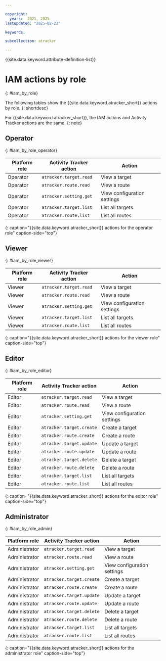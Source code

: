 ```yaml
---

copyright:
  years:  2021, 2025
lastupdated: "2025-02-22"

keywords:

subcollection: atracker

---
```


{{site.data.keyword.attribute-definition-list}}


# IAM actions by role
{: #iam_by_role}

The following tables show the {{site.data.keyword.atracker_short}} actions by role.
{: shortdesc}

For {{site.data.keyword.atracker_short}}, the IAM actions and Activity Tracker actions are the same.
{: note}


## Operator
{: #iam_by_role_operator}


| Platform role | Activity Tracker action | Action |
|---------------|-------------------------|-------------|
| Operator      | `atracker.target.read`  | View a target |
| Operator      | `atracker.route.read`   | View a route |
| Operator      | `atracker.setting.get`  | View configuration settings  |
| Operator      | `atracker.target.list`  | List all targets |
| Operator      | `atracker.route.list`   | List all routes |
{: caption="{{site.data.keyword.atracker_short}} actions for the operator role" caption-side="top"}

## Viewer
{: #iam_by_role_viewer}

| Platform role | Activity Tracker action | Action |
|---------------|-------------------------|-------------|
| Viewer | `atracker.target.read` | View a target |
| Viewer | `atracker.route.read` | View a route |
| Viewer | `atracker.setting.get` | View configuration settings |
| Viewer | `atracker.target.list` | List all targets |
| Viewer | `atracker.route.list` | List all routes |
{: caption="{{site.data.keyword.atracker_short}} actions for the viewer role" caption-side="top"}

## Editor
{: #iam_by_role_editor}

| Platform role | Activity Tracker action | Action |
|---------------|-------------------------|-------------|
| Editor | `atracker.target.read` | View a target |
| Editor | `atracker.route.read` | View a route |
| Editor | `atracker.setting.get` | View configuration settings  |
| Editor | `atracker.target.create` | Create a target |
| Editor | `atracker.route.create` | Create a route |
| Editor | `atracker.target.update` | Update a target |
| Editor | `atracker.route.update` | Update a route |
| Editor | `atracker.target.delete` | Delete a target |
| Editor | `atracker.route.delete` | Delete a route |
| Editor | `atracker.target.list` | List all targets |
| Editor | `atracker.route.list` | List all routes |
{: caption="{{site.data.keyword.atracker_short}} actions for the editor role" caption-side="top"}


## Administrator
{: #iam_by_role_admin}

| Platform role | Activity Tracker action | Action |
|---------------|-------------------------|-------------|
| Administrator | `atracker.target.read` | View a target |
| Administrator | `atracker.route.read` | View a route |
| Administrator | `atracker.setting.get` | View configuration settings |
| Administrator | `atracker.target.create` | Create a target |
| Administrator | `atracker.route.create` | Create a route |
| Administrator | `atracker.target.update` | Update a target |
| Administrator | `atracker.route.update` | Update a route |
| Administrator | `atracker.target.delete` | Delete a target |
| Administrator | `atracker.route.delete` | Delete a route |
| Administrator | `atracker.target.list` | List all targets |
| Administrator | `atracker.route.list` | List all routes |
{: caption="{{site.data.keyword.atracker_short}} actions for the administrator role" caption-side="top"}
